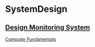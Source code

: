 # SystemDesign

## [Design Monitoring System](https://gongybable.medium.com/system-design-design-a-monitoring-system-f0f0cbafc895)








[Computer Fundamentals](https://medium.com/must-know-computer-science)
